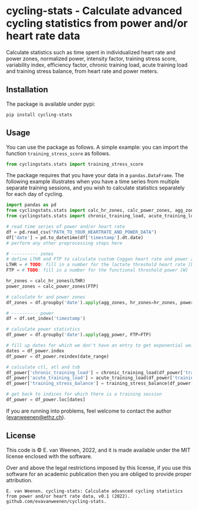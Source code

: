 # cycling-stats - Calculate advanced cycling statistics from power and/or heart rate data

Calculate statistics such as time spent in individualized heart rate and power zones, normalized power, intensity factor, training stress score, variability index, efficiency factor, chronic training load, acute training load and training stress balance, from heart rate and power meters.

## Installation
The package is available under pypi:
```
pip install cycling-stats
```

## Usage
You can use the package as follows. A simple example: you can import the function `training_stress_score` as follows.
```python
from cyclingstats.stats import training_stress_score
```

The package requires that you have your data in a `pandas.DataFrame`. The following example illustrates when you have a time series from multiple separate training sessions, and you wish to calculate statistics separately for each day of cycling.

```python
import pandas as pd
from cyclingstats.stats import calc_hr_zones, calc_power_zones, agg_zones, agg_power 
from cyclingstats.stats import chronic_training_load, acute_training_load, training_stress_balance

# read time series of power and/or heart rate
df = pd.read_csv("PATH_TO_YOUR_HEARTRATE_AND_POWER_DATA")
df['date'] = pd.to_datetime(df['timestamp'].dt.date)
# perform any other preprocessing steps here

# ---------- zones
# define LTHR and FTP to calculate custom Coggan heart rate and power zones
LTHR = # TODO: fill in a number for the lactate threshold heart rate [bpm]
FTP = # TODO: fill in a number for the functional threshold power [W]

hr_zones = calc_hr_zones(LTHR)
power_zones = calc_power_zones(FTP)

# calculate hr and power zones
df_zones = df.groupby('date').apply(agg_zones, hr_zones=hr_zones, power_zones=power_zones)

# ---------- power
df = df.set_index('timestamp')

# calculate power statistics
df_power = df.groupby('date').apply(agg_power, FTP=FTP)

# fill up dates for which we don't have an entry to get exponential weighted mean (ewm)
dates = df_power.index
df_power = df_power.reindex(date_range)

# calculate ctl, atl and tsb
df_power['chronic_training_load'] = chronic_training_load(df_power['training_stress_score'])
df_power['acute_training_load'] = acute_training_load(df_power['training_stress_score'])
df_power['training_stress_balance'] = training_stress_balance(df_power['chronic_training_load'], df_power['acute_training_load'])

# get back to indices for which there is a training session
df_power = df_power.loc[dates]
```

If you are running into problems, feel welcome to contact the author (evanweenen@ethz.ch).

## License
This code is &copy; E. van Weenen, 2022, and it is made available under the MIT license enclosed with the software.

Over and above the legal restrictions imposed by this license, if you use this software for an academic publication then you are obliged to provide proper attribution. 
```
E. van Weenen. cycling-stats: Calculate advanced cycling statistics from power and/or heart rate data, v0.1 (2022). github.com/evavanweenen/cycling-stats.
```
